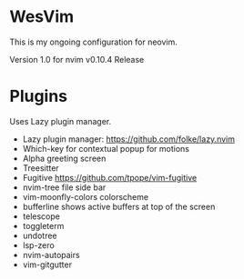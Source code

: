 # WesVim 

This is my ongoing configuration for neovim.

Version 1.0 for nvim v0.10.4 Release

# Plugins

Uses Lazy plugin manager.

- Lazy plugin manager: https://github.com/folke/lazy.nvim
- Which-key for contextual popup for motions
- Alpha greeting screen 
- Treesitter 
- Fugitive https://github.com/tpope/vim-fugitive
- nvim-tree file side bar
- vim-moonfly-colors colorscheme
- bufferline shows active buffers at top of the screen
- telescope
- toggleterm
- undotree
- lsp-zero
- nvim-autopairs
- vim-gitgutter
